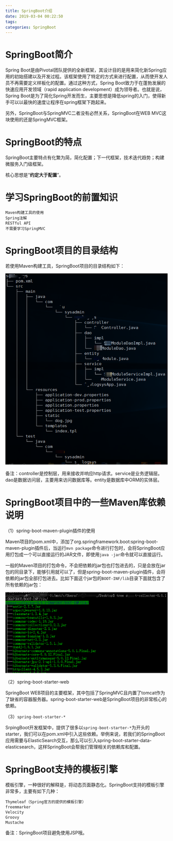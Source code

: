 ```yaml
---
title: SpringBoot介绍
date: 2019-03-04 00:22:50
tags:
categories: SpringBoot
---
```


# SpringBoot简介

Spring Boot是由Pivotal团队提供的全新框架，其设计目的是用来简化新Spring应用的初始搭建以及开发过程。该框架使用了特定的方式来进行配置，从而使开发人员不再需要定义样板化的配置。通过这种方式，Spring Boot致力于在蓬勃发展的快速应用开发领域（rapid application development）成为领导者。也就是说，Spring Boot是为了简化Spring开发而生，主要思想是降低spring的入门，使得新手可以以最快的速度让程序在spring框架下跑起来。

另外，SpringBoot与SpringMVC二者没有必然关系，SpringBoot在WEB MVC这块使用的还是SpringMVC框架。

# SpringBoot的特点

SpringBoot主要特点有化繁为简，简化配置；下一代框架，技术迭代趋势；构建微服务入门级框架。

核心思想是“**约定大于配置**”。

# 学习SpringBoot的前置知识

    Maven构建工具的使用
    Spring注解
    RESTful API
    不需要学习SpringMVC

# SpringBoot项目的目录结构

若使用Maven构建工具，SpringBoot项目的目录结构如下：

![](/images/springboot_info_1_1.png)

备注：controller是控制层，用来接收并响应http请求。service是业务逻辑层。dao是数据访问层，主要用来访问数据库等。entity是数据库中ORM的实体层。

# SpringBoot项目中的一些Maven库依赖说明

（1）spring-boot-maven-plugin插件的使用

Maven项目的pom.xml中，添加了org.springframework.boot:spring-boot-maven-plugin插件后，当运行`mvn package`命令进行打包时，会将SpringBoot应用打包成一个可以直接运行的JAR文件，即使用`java -jar`命令就可以直接运行。

一般的Maven项目的打包命令，不会把依赖的jar包也打包进去的，只是会放在jar包的同目录下，能够引用就可以了，但是spring-boot-maven-plugin插件，会将依赖的jar包全部打包进去。比如下面这个jar包的`BOOT-INF/lib`目录下面就包含了所有依赖的jar包：

![](/images/springboot_info_1_2.png)

（2）spring-boot-starter-web

SpringBoot WEB项目的主要框架，其中包括了SpringMVC且内置了tomcat作为了缺省的容器服务器。spring-boot-starter-web是SpringBoot项目的非常核心的依赖。

（3）`spring-boot-starter-*`

SrpingBoot开发框架中，提供了很多以`spring-boot-starter-*`为开头的starter，我们可以在pom.xml中引入这些依赖。举例来说，若我们的SpringBoot应用需要与ElasticSearch交互，那么可以引入spring-boot-starter-data-elasticsearch，这样SpringBoot会帮我们管理相关的依赖库和配置。

# SpringBoot支持的模板引擎

模板引擎，一种很好的解释是，将动态页面静态化。SpringBoot支持的模板引擎非常多，主要有如下几种：

    Thymeleaf（Spring官方的提供的模板引擎）
    freemmarker
    Velocity
    Groovy
    Mustache

备注：SpringBoot项目避免使用JSP哦。
